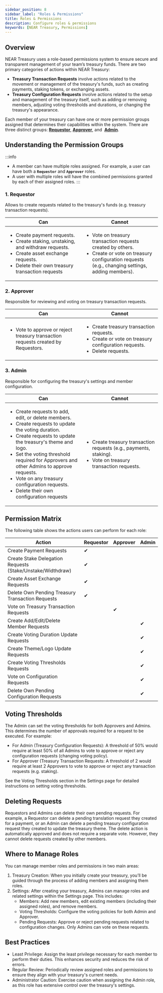 ```yaml
---
sidebar_position: 8
sidebar_label: "Roles & Permissions"
title: Roles & Permissions
description: Configure roles & permissions
keywords: [NEAR Treasury, Permissions]
---
```


## Overview

NEAR Treasury uses a role-based permissions system to ensure secure and transparent management of your team’s treasury funds. There are two primary categories of actions within NEAR Treasury:

-   **Treasury Transaction Requests** involve actions related to the movement or management of the treasury's funds, such as creating payments, staking tokens, or exchanging assets.
-   **Treasury Configuration Requests** involve actions related to the setup and management of the treasury itself, such as adding or removing members, adjusting voting thresholds and durations, or changing the treasury's appearance.

Each member of your treasury can have one or more permission groups assigned that determines their capabilities within the system. There are three distinct groups: [**Requestor**](#1-requestor), [**Approver**](#2-approver), and  [**Admin**](#3-admin).

## Understanding the Permission Groups

:::info
-   A member can have multiple roles assigned. For example, a user can have both a **`Requestor`** and **`Approver`** roles.
-   A user with multiple roles will have the combined permissions granted by each of their assigned roles.
:::

### 1. Requestor

Allows to create requests related to the treasury's funds (e.g. treasury transaction requests).

<table>
<thead>
<tr><th width="50%">Can</th><th>Cannot</th></tr>
</thead>
<tbody>
<tr><td>

-   Create payment requests.
-   Create staking, unstaking, and withdraw requests.
-   Create asset exchange requests.
-   Delete their own treasury transaction requests

</td><td>

-   Vote on treasury transaction requests created by others.
-   Create or vote on treasury configuration requests (e.g., changing settings, adding members).

</td></tr>
</tbody>
</table>

### 2. Approver

Responsible for reviewing and voting on treasury transaction requests.

<table>
<thead>
<tr><th width="50%">Can</th><th>Cannot</th></tr>
</thead>
<tbody>
<tr><td>

-   Vote to approve or reject treasury transaction requests created by Requestors.

</td><td>

-   Create treasury transaction requests.
-   Create or vote on treasury configuration requests.
-   Delete requests.

</td></tr>
</tbody>
</table>

### 3. Admin

Responsible for configuring the treasury's settings and member configuration.

<table>
<thead>
<tr><th width="50%">Can</th><th>Cannot</th></tr>
</thead>
<tbody>
<tr><td>

-   Create requests to add, edit, or delete members.
-   Create requests to update the voting duration.
-   Create requests to update the treasury's theme and logo.
-   Set the voting threshold required for Approvers and other Admins to approve requests.
-   Vote on any treasury configuration requests.
-   Delete their own configuration requests

</td><td>

-   Create treasury transaction requests (e.g., payments, staking).
-   Vote on treasury transaction requests.

</td></tr>
</tbody>
</table>

## Permission Matrix

The following table shows the actions users can perform for each role:

| Action | Requestor | Approver | Admin |
| --- | --- | --- | --- |
| Create Payment Requests | ✔ |  |  |
| Create Stake Delegation Requests (Stake/Unstake/Widthdraw) | ✔ |  |  |
| Create Asset Exchange Requests | ✔ |  |  |
| Delete Own Pending Treasury Transaction Requests | ✔ |  |  |
| Vote on Treasury Transaction Requests |  | ✔ |  |
| Create Add/Edit/Delete Member Requests |  |  | ✔ |
| Create Voting Duration Update Requests |  |  | ✔ |
| Create Theme/Logo Update Requests |  |  | ✔ |
| Create Voting Thresholds Requests |  |  | ✔ |
| Vote on Configuration Requests |  |  | ✔ |
| Delete Own Pending Configuration Requests |  |  | ✔ |

## Voting Thresholds

The Admin can set the voting thresholds for both Approvers and Admins. This determines the number of approvals required for a request to be executed. For example:

-   For Admin (Treasury Configuration Requests): A threshold of 50% would require at least 50% of all Admins to vote to approve or reject any configuration requests (changing voting policy).
-   For Approver (Treasury Transaction Requests: A threshold of 2 would require at least 2 Approvers to vote to approve or reject any transaction requests (e.g. staking).

See the Voting Thresholds section in the Settings page for detailed instructions on setting voting thresholds.

## Deleting Requests

Requestors and Admins can delete their own pending requests. For example, a Requestor can delete a pending translation request they created for a payment, or an Admin can delete a pending treasury configuration request they created to update the treasury theme. The delete action is automatically approved and does not require a separate vote. However, they cannot delete requests created by other members.

## Where to Manage Roles

You can manage member roles and permissions in two main areas:

1.  Treasury Creation: When you initially create your treasury, you’ll be guided through the process of adding members and assigning them roles.
2.  Settings: After creating your treasury, Admins can manage roles and related settings within the Settings page. This includes:
    -   Members: Add new members, edit existing members (including their assigned roles), and remove members.
    -   Voting Thresholds: Configure the voting policies for both Admin and Approver.
    -   Pending Requests: Approve or reject pending requests related to configuration changes. Only Admins can vote on these requests.

## Best Practices

-   Least Privilege: Assign the least privilege necessary for each member to perform their duties. This enhances security and reduces the risk of errors.
-   Regular Review: Periodically review assigned roles and permissions to ensure they align with your treasury's current needs.
-   Administrator Caution: Exercise caution when assigning the Admin role, as this role has extensive control over the treasury's settings.
